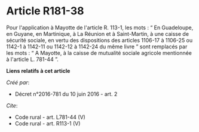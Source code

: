 # Article R181-38

Pour l'application à Mayotte de l'article R. 113-1, les mots : “ En Guadeloupe, en Guyane, en Martinique, à La Réunion et à
Saint-Martin, à une caisse de sécurité sociale, en vertu des dispositions des articles 1106-17 à 1106-25 ou 1142-1 à 1142-11
ou 1142-12 à 1142-24 du même livre ” sont remplacés par les mots : “ A Mayotte, à la caisse de mutualité sociale agricole
mentionnée à l'article L. 781-44 ”.

**Liens relatifs à cet article**

_Créé par_:

  - Décret n°2016-781 du 10 juin 2016 - art. 2

_Cite_:

  - Code rural - art. L781-44 (V)
  - Code rural - art. R113-1 (V)

